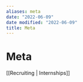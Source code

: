 ```yaml
---
aliases: meta
date: "2022-06-09"
date modified: "2022-06-09"
title: Meta
---
```


# Meta
[[Recruiting | Internships]]
